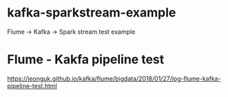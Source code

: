 # kafka-sparkstream-example
Flume -> Kafka -> Spark stream test example

# Flume - Kakfa pipeline test
https://jeonguk.github.io/kafka/flume/bigdata/2018/01/27/log-flume-kafka-pipeline-test.html

